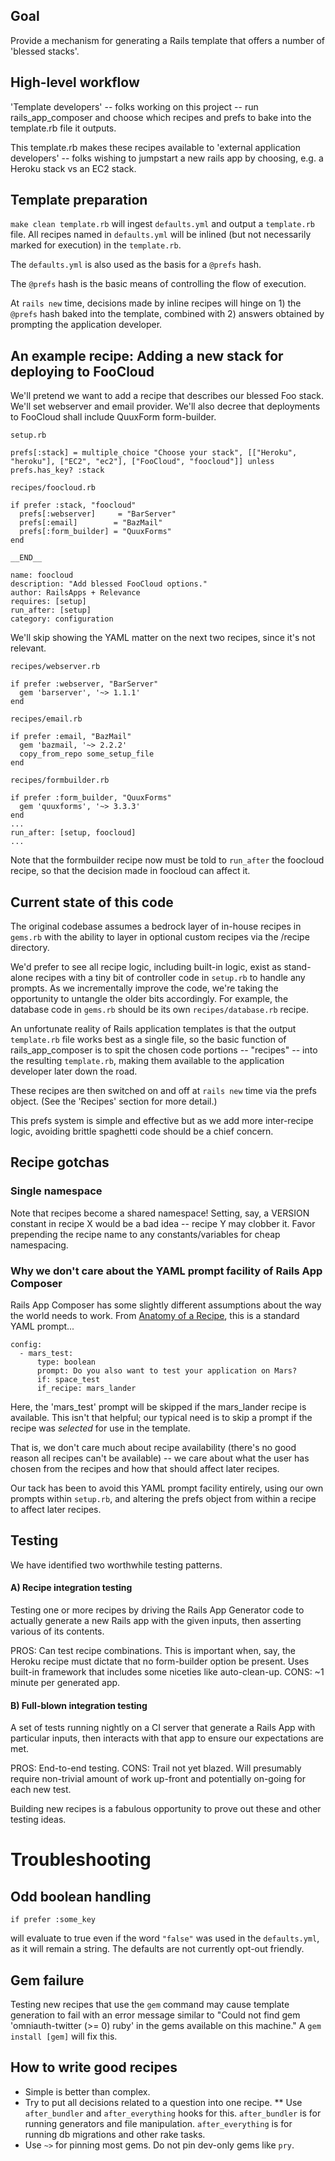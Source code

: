 ## Goal

Provide a mechanism for generating a Rails template that offers a number of 'blessed stacks'.

## High-level workflow


'Template developers' -- folks working on this project -- run rails_app_composer and choose which recipes and prefs to bake into the template.rb file it outputs. 

This template.rb makes these recipes available to 'external application developers' -- folks wishing to jumpstart a new rails app by choosing, e.g. a Heroku stack vs an EC2 stack.

## Template preparation

`make clean template.rb` will ingest `defaults.yml` and output a `template.rb` file. All recipes named in `defaults.yml` will be inlined (but not necessarily marked for execution) in the `template.rb`. 

The `defaults.yml` is also used as the basis for a `@prefs` hash. 

The `@prefs` hash is the basic means of controlling the flow of execution.

At `rails new` time, decisions made by inline recipes will hinge on 1) the `@prefs` hash baked into the template, combined with 2) answers obtained by prompting the application developer.

## An example recipe: Adding a new stack for deploying to FooCloud

We'll pretend we want to add a recipe that describes our blessed Foo stack. We'll set webserver and email provider. We'll also decree that deployments to FooCloud shall include QuuxForm form-builder.

`setup.rb`

    prefs[:stack] = multiple_choice "Choose your stack", [["Heroku", "heroku"], ["EC2", "ec2"], ["FooCloud", "foocloud"]] unless prefs.has_key? :stack

`recipes/foocloud.rb`

    if prefer :stack, "foocloud"
      prefs[:webserver]     = "BarServer"
      prefs[:email]        = "BazMail"
      prefs[:form_builder] = "QuuxForms"
    end

    __END__

    name: foocloud
    description: "Add blessed FooCloud options."
    author: RailsApps + Relevance
    requires: [setup]
    run_after: [setup]
    category: configuration

We'll skip showing the YAML matter on the next two recipes, since it's not relevant.

`recipes/webserver.rb`

    if prefer :webserver, "BarServer"
      gem 'barserver', '~> 1.1.1'
    end

`recipes/email.rb`

    if prefer :email, "BazMail"
      gem 'bazmail, '~> 2.2.2'
      copy_from_repo some_setup_file
    end

`recipes/formbuilder.rb`

    if prefer :form_builder, "QuuxForms"
      gem 'quuxforms', '~> 3.3.3'
    end
    ...
    run_after: [setup, foocloud]
    ...

Note that the formbuilder recipe now must be told to `run_after` the foocloud recipe, so that the decision made in foocloud can affect it.


## Current state of this code

The original codebase assumes a bedrock layer of in-house recipes in `gems.rb` with the ability to layer in optional custom recipes via the /recipe directory.

We'd prefer to see all recipe logic, including built-in logic, exist as stand-alone recipes with a tiny bit of controller code in `setup.rb` to handle any prompts. As we incrementally improve the code, we're taking the opportunity to untangle the older bits accordingly. For example, the database code in `gems.rb` should be its own `recipes/database.rb` recipe.

An unfortunate reality of Rails application templates is that the output `template.rb` file works best as a single file, so the basic function of rails_app_composer is to spit the chosen code portions -- "recipes" -- into the resulting `template.rb`, making them available to the application developer later down the road.

These recipes are then switched on and off at `rails new` time via the prefs object. (See the 'Recipes' section for more detail.)

This prefs system is simple and effective but as we add more inter-recipe logic, avoiding brittle spaghetti code should be a chief concern.


## Recipe gotchas

### Single namespace
Note that recipes become a shared namespace! Setting, say, a VERSION constant in recipe X would be a bad idea -- recipe Y may clobber it. Favor prepending the recipe name to any constants/variables for cheap namespacing.

### Why we don't care about the YAML prompt facility of Rails App Composer
Rails App Composer has some slightly different assumptions about the way the world needs to work. From [Anatomy of a Recipe](http://railsapps.github.com/tutorial-rails-apps-composer.html#Anatomy), this is a standard YAML prompt...

    config:
      - mars_test:
          type: boolean
          prompt: Do you also want to test your application on Mars?
          if: space_test
          if_recipe: mars_lander   

Here, the 'mars_test' prompt will be skipped if the mars_lander recipe is available. This isn't that helpful; our typical need is to skip a prompt if the recipe was *selected* for use in the template.

That is, we don't care much about recipe availability (there's no good reason all recipes can't be available) -- we care about what the user has chosen from the recipes and how that should affect later recipes.

Our tack has been to avoid this YAML prompt facility entirely, using our own prompts within `setup.rb`, and altering the prefs object from within a recipe to affect later recipes. 

## Testing

We have identified two worthwhile testing patterns.

#### A) Recipe integration testing

Testing one or more recipes by driving the Rails App Generator code to actually generate a new Rails app with the given inputs, then asserting various of its contents.

PROS: Can test recipe combinations. This is important when, say, the Heroku recipe must dictate that no form-builder option be present. Uses built-in framework that includes some niceties like auto-clean-up.
CONS: ~1 minute per generated app.

#### B) Full-blown integration testing

A set of tests running nightly on a CI server that generate a Rails App with particular inputs, then interacts with that app to ensure our expectations are met.

PROS: End-to-end testing.
CONS: Trail not yet blazed. Will presumably require non-trivial amount of work up-front and potentially on-going for each new test.

Building new recipes is a fabulous opportunity to prove out these and other testing ideas.


# Troubleshooting

## Odd boolean handling

    if prefer :some_key

will evaluate to true even if the word `"false"` was used in the `defaults.yml`, as it will remain a string. The defaults are not currently opt-out friendly.


## Gem failure
Testing new recipes that use the `gem` command may cause template generation to fail with an error message similar to "Could not find gem 'omniauth-twitter (>= 0) ruby' in the gems available on this machine." A `gem install [gem]` will fix this.

## How to write good recipes

* Simple is better than complex.
* Try to put all decisions related to a question into one recipe.
** Use `after_bundler` and `after_everything` hooks for this. `after_bundler` is for running generators and file manipulation. `after_everything` is for running db migrations and other rake tasks.
* Use `~>` for pinning most gems. Do not pin dev-only gems like `pry`.
